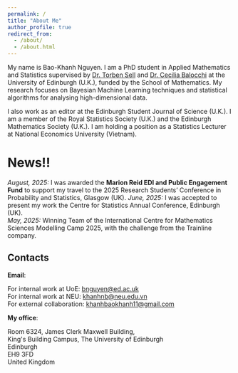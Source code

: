 ```yaml
---
permalink: /
title: "About Me"
author_profile: true
redirect_from: 
  - /about/
  - /about.html
---
```


My name is Bao-Khanh Nguyen. I am a PhD student in Applied Mathematics and Statistics supervised by [Dr. Torben Sell](https://webhomes.maths.ed.ac.uk/~tsell/) and [Dr. Cecilia Balocchi](https://cecilia-balocchi.owlstown.net) at the University of Edinburgh (U.K.), funded by the School of Mathematics. My research focuses on Bayesian Machine Learning techniques and statistical algorithms for analysing high-dimensional data. 

I also work as an editor at the Edinburgh Student Journal of Science (U.K.).  I am a member of the Royal Statistics Society (U.K.) and the Edinburgh Mathematics Society (U.K.). I am holding a position as a Statistics Lecturer at National Economics University (Vietnam).  

News!!
======
*August, 2025:* I was awarded the **Marion Reid EDI and Public Engagement Fund** to support my travel to the 2025 Research Students’ Conference in Probability and Statistics, Glasgow (UK). 
*June, 2025:* I was accepted to present my work the Centre for Statistics Annual Conference, Edinburgh (UK).  
*May, 2025:* Winning Team of the International Centre for Mathematics Sciences Modelling Camp 2025, with the challenge from the Trainline company.

Contacts
------
**Email**: 

For internal work at UoE: bnguyen@ed.ac.uk  
For internal work at NEU: khanhnb@neu.edu.vn  
For external collaboration: khanhbaokhanh11@gmail.com

**My office**: 

Room 6324, James Clerk Maxwell Building,  
King's Building Campus, The University of Edinburgh  
Edinburgh  
EH9 3FD  
United Kingdom

